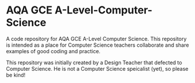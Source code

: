 # AQA GCE A-Level-Computer-Science
A code repository for AQA GCE A-Level Computer Science. This repository is intended as a place for Computer Science teachers collaborate and share examples of good coding and practice.

This repository was initially created by a Design Teacher that defected to Computer Science. He is not a Computer Science speicalist (yet), so please be kind!
